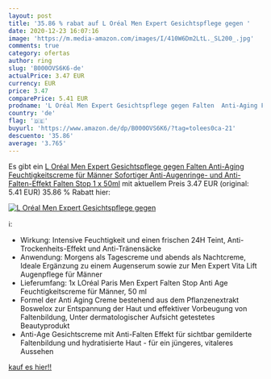 ```yaml
---
layout: post
title: '35.86 % rabat auf L Oréal Men Expert Gesichtspflege gegen '
date: 2020-12-23 16:07:16
image: 'https://m.media-amazon.com/images/I/410W6Dm2LtL._SL200_.jpg'
comments: true
category: ofertas
author: ring
slug: 'B000OVS6K6-de'
actualPrice: 3.47 EUR
currency: EUR
price: 3.47
comparePrice: 5.41 EUR
prodname: 'L Oréal Men Expert Gesichtspflege gegen Falten  Anti-Aging Feuchtigkeitscreme für Männer  Sofortiger Anti-Augenringe- und Anti-Falten-Effekt  Falten Stop  1 x 50ml'
country: 'de'
flag: '🇩🇪'
buyurl: 'https://www.amazon.de/dp/B000OVS6K6/?tag=tolees0ca-21'
descuento: '35.86'
average: '3.765'
---
```


Es gibt ein [L Oréal Men Expert Gesichtspflege gegen Falten  Anti-Aging Feuchtigkeitscreme für Männer  Sofortiger Anti-Augenringe- und Anti-Falten-Effekt  Falten Stop  1 x 50ml](https://www.amazon.de/dp/B000OVS6K6/?tag=tolees0ca-21) mit aktuellem Preis 3.47 EUR (original: 5.41 EUR) 35.86 % Rabatt hier:

[![L Oréal Men Expert Gesichtspflege gegen ](https://m.media-amazon.com/images/I/410W6Dm2LtL._SL200_.jpg)](https://www.amazon.de/dp/B000OVS6K6/?tag=tolees0ca-21)

ℹ️:

- Wirkung: Intensive Feuchtigkeit und einen frischen 24H Teint, Anti-Trockenheits-Effekt und Anti-Tränensäcke
- Anwendung: Morgens als Tagescreme und abends als Nachtcreme, Ideale Ergänzung zu einem Augenserum sowie zur Men Expert Vita Lift Augenpflege für Männer
- Lieferumfang: 1x LOréal Paris Men Expert Falten Stop Anti Age Feuchtigkeitscreme für Männer, 50 ml
- Formel der Anti Aging Creme bestehend aus dem Pflanzenextrakt Boswelox zur Entspannung der Haut und effektiver Vorbeugung von Faltenbildung, Unter dermatologischer Aufsicht getestetes Beautyprodukt
- Anti-Age Gesichtscreme mit Anti-Falten Effekt für sichtbar gemilderte Faltenbildung und hydratisierte Haut - für ein jüngeres, vitaleres Aussehen

[kauf es hier!!](https://www.amazon.de/dp/B000OVS6K6/?tag=tolees0ca-21)
